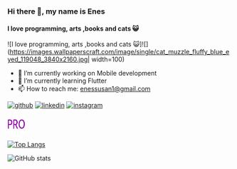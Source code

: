 ### Hi there 👋, my name is **Enes**
#### I love programming, arts ,books and cats 😺
![I love programming, arts ,books and cats 😺]![](https://images.wallpaperscraft.com/image/single/cat_muzzle_fluffy_blue_eyed_119048_3840x2160.jpg| width=100)


- 🔭 I’m currently working on Mobile development 
- 🌱 I’m currently learning Flutter 
- 📫 How to reach me: enessusan1@gmail.com 


[<img src='https://cdn.jsdelivr.net/npm/simple-icons@3.0.1/icons/github.svg' alt='github' height='40'>](https://github.com/enessusan00)  [<img src='https://cdn.jsdelivr.net/npm/simple-icons@3.0.1/icons/linkedin.svg' alt='linkedin' height='40'>](https://www.linkedin.com/in/enes-susan/)  [<img src='https://cdn.jsdelivr.net/npm/simple-icons@3.0.1/icons/instagram.svg' alt='instagram' height='40'>](https://www.instagram.com/dev.enes_/)  

<a href='https://github.com/pricing'><img src='https://raw.githubusercontent.com/acervenky/animated-github-badges/master/assets/pro.gif' width='40' height='40'></a> 

[![Top Langs](https://github-readme-stats.vercel.app/api/top-langs/?username=enessusan00)](https://github.com/anuraghazra/github-readme-stats)

![GitHub stats](https://github-readme-stats.vercel.app/api?username=enessusan00&show_icons=true)  


